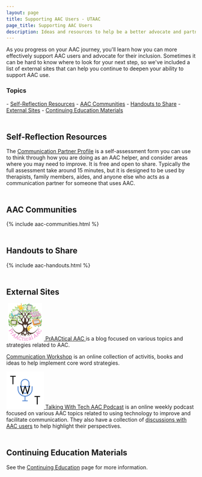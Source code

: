 ```yaml
---
layout: page
title: Supporting AAC Users - UTAAC
page_title: Supporting AAC Users
description: Ideas and resources to help be a better advocate and partner
---
```

<style>
  .logo {
    width: 100px;
    height: 100px;
    object-fit: contain;
    object-position: center;
  }
</style>

As you progress on your AAC journey, you'll learn how you can more effectively support AAC users and advocate for their inclusion. Sometimes it can be hard to know where to look for your next step, so we've included a list of external sites
that can help you continue to deepen your ability to support AAC use.

<h3>Topics</h3>
- <a href="#reflection">Self-Reflection Resources</a>
- <a href="#communities">AAC Communities</a>
- <a href="#handouts">Handouts to Share</a>
- <a href="#external">External Sites</a>
- <a href="#lessons">Continuing Education Materials</a>

<a name="reflection" style='margin-bottom: 50px; display: block; visibility: hidden;'></a>
<h2>Self-Reflection Resources</h2>

The <a href="https://www.openaac.org/cpp">Communication Partner Profile</a> is a self-assessment form you can use to think through how you are doing as an AAC helper, and consider areas where you may need to improve. It is free and open to share. Typically the full assessment take around 15 minutes, but it is designed to be used by therapists, family members, aides, and anyone else who acts as a communication partner for someone that uses AAC.

<a name="communities" style='margin-bottom: 50px; display: block; visibility: hidden;'></a>
<h2>AAC Communities</h2>

{% include aac-communities.html %}

<a name="handouts" style='margin-bottom: 50px; display: block; visibility: hidden;'></a>
<h2>Handouts to Share</h2>

{% include aac-handouts.html %}

<a name="external" style='margin-bottom: 50px; display: block; visibility: hidden;'></a>
<h2>External Sites</h2>

<a href="https://praacticalaac.org/">
<img src="/images/logos/praactical.webp" class='logo'/>
PrAACtical AAC
</a> is a blog focused on various topics and strategies related to AAC.

<a href="https://www.coreworkshop.org/">Communication Workshop<a/> is an online collection of activitis, books and ideas to help implement core word strategies.

<a href="https://www.talkingwithtech.org/">
<img src="/images/logos/twt.png" class='logo'/>
Talking With Tech AAC Podcast</a> is an online weekly podcast focused on various AAC topics related to using technology to improve and facilitate communication. They also have a collection of <a href="https://www.talkingwithtech.org/blog/topepisodes">discussions with AAC users</a> to help highlight their perspectives.

<a name="lessons" style='margin-bottom: 50px; display: block; visibility: hidden;'></a>
<h2>Continuing Education Materials</h2>

See the <a href="/journey_growing">Continuing Education</a> page for more information.

<script>
  document.querySelectorAll('img.fb-icon').forEach(function(icon) {
    if(!icon.src) {
      icon.src = "/images/clipart/group.png";
    }
    icon.onerror = function() {
      icon.src = "/images/clipart/group.png";
    }
    var src = icon.src;
    icon.src = "";
    icon.src = src;
  })
</script>